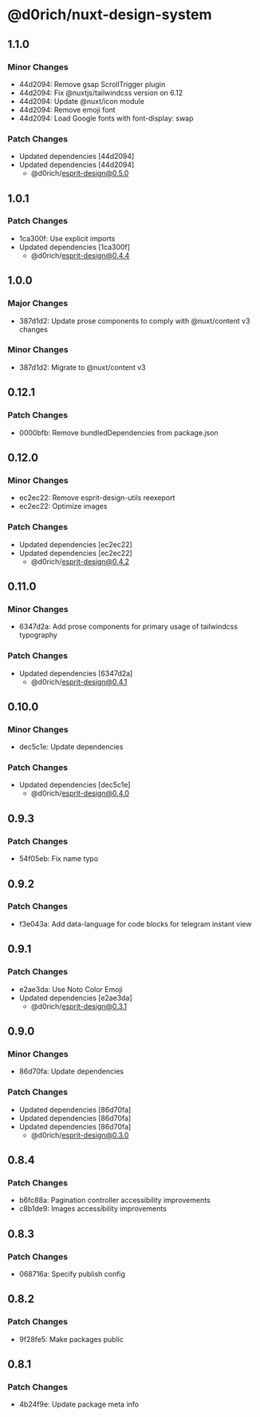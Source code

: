 # @d0rich/nuxt-design-system

## 1.1.0

### Minor Changes

- 44d2094: Remove gsap ScrollTrigger plugin
- 44d2094: Fix @nuxtjs/tailwindcss version on 6.12
- 44d2094: Update @nuxt/icon module
- 44d2094: Remove emoji font
- 44d2094: Load Google fonts with font-display: swap

### Patch Changes

- Updated dependencies [44d2094]
- Updated dependencies [44d2094]
  - @d0rich/esprit-design@0.5.0

## 1.0.1

### Patch Changes

- 1ca300f: Use explicit imports
- Updated dependencies [1ca300f]
  - @d0rich/esprit-design@0.4.4

## 1.0.0

### Major Changes

- 387d1d2: Update prose components to comply with @nuxt/content v3 changes

### Minor Changes

- 387d1d2: Migrate to @nuxt/content v3

## 0.12.1

### Patch Changes

- 0000bfb: Remove bundledDependencies from package.json

## 0.12.0

### Minor Changes

- ec2ec22: Remove esprit-design-utils reexeport
- ec2ec22: Optimize images

### Patch Changes

- Updated dependencies [ec2ec22]
- Updated dependencies [ec2ec22]
  - @d0rich/esprit-design@0.4.2

## 0.11.0

### Minor Changes

- 6347d2a: Add prose components for primary usage of tailwindcss typography

### Patch Changes

- Updated dependencies [6347d2a]
  - @d0rich/esprit-design@0.4.1

## 0.10.0

### Minor Changes

- dec5c1e: Update dependencies

### Patch Changes

- Updated dependencies [dec5c1e]
  - @d0rich/esprit-design@0.4.0

## 0.9.3

### Patch Changes

- 54f05eb: Fix name typo

## 0.9.2

### Patch Changes

- f3e043a: Add data-language for code blocks for telegram instant view

## 0.9.1

### Patch Changes

- e2ae3da: Use Noto Color Emoji
- Updated dependencies [e2ae3da]
  - @d0rich/esprit-design@0.3.1

## 0.9.0

### Minor Changes

- 86d70fa: Update dependencies

### Patch Changes

- Updated dependencies [86d70fa]
- Updated dependencies [86d70fa]
- Updated dependencies [86d70fa]
  - @d0rich/esprit-design@0.3.0

## 0.8.4

### Patch Changes

- b6fc88a: Pagination controller accessibility improvements
- c8b1de9: Images accessibility improvements

## 0.8.3

### Patch Changes

- 068716a: Specify publish config

## 0.8.2

### Patch Changes

- 9f28fe5: Make packages public

## 0.8.1

### Patch Changes

- 4b24f9e: Update package meta info
